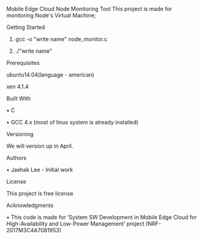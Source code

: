 Mobile Edge Cloud Node Monitoring Tool
This project is made for monitoring Node's Virtual Machine; 

Getting Started

1. gcc -o "write name" node_monitor.c

2. ./"write name"

Prerequisites

ubuntu14.04(language - american)

xen 4.1.4
 
Built With

•	C

•	GCC 4.x (most of linux system is already installed)

Versioning

We will version up in April.

Authors

•	Jaehak Lee - Initial work  

License

This project is free license

Acknowledgments

•	This code is made for ‘System SW Development in Mobile Edge Cloud for High-Availability and Low-Power Management’ project (NRF-2017M3C4A7081953)

